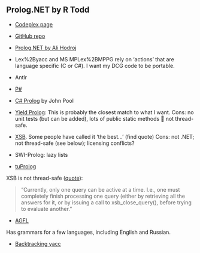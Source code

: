 ﻿

## Prolog.NET by R Todd

*   [Codeplex page](http://prolog.codeplex.com/)
*   [GitHub repo](https://github.com/Slesa/Prolog.NET)

*   [Prolog.NET by Ali Hodroj][1]
 
*   Lex%2Byacc and MS MPLex%2BMPPG rely on ‘actions’ that are language specific (C or C#). I want my DCG code to be portable.
 
*   Antlr
 
*   [P#][2]
 
*   [C# Prolog][3] by John Pool
 
*   [Yield Prolog][4]: This is probably the closest match to what I want. Cons: no unit tests (but can be added), lots of public static methods  not thread-safe.
 
*   [XSB][5]. Some people have called it ‘the best…’ (find quote) Cons: not .NET; not thread-safe (see below); licensing conflicts?
 
*   SWI-Prolog: lazy lists
 
*   [tuProlog][6] 
 

XSB is not thread-safe ([quote][7]): 

> “Currently, only one query can be active at a time. I.e., one must completely finish processing one query (either by retrieving all the answers for it, or by issuing a call to xsb\_close\_query(), before trying to evaluate another.”

*   [AGFL][8]   

 Has grammars for a few languages, including English and Russian.
 

*   [Backtracking yacc][9]

 [1]: http://hodroj.net/prolog/
 [2]: http://homepages.inf.ed.ac.uk/stg/research/Psharp/
 [3]: http://sourceforge.net/projects/cs-prolog/
 [4]: http://yieldprolog.sourceforge.net/
 [5]: http://www.cs.sunysb.edu/~sbprolog/xsb-page.html
 [6]: http://sourceforge.net/projects/tuprolog/
 [7]: http://www.cs.sunysb.edu/~sbprolog/manual2/node37.html
 [8]: http://www.agfl.cs.ru.nl
 [9]: http://www.siber.com/btyacc/  